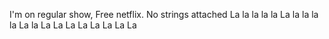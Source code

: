 I'm on regular show,
Free netflix. No strings attached
La la la la la 
La la la la la
La la La La La La La La La La
